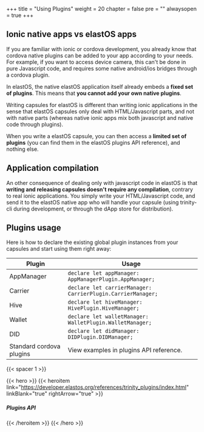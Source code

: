 +++
title = "Using Plugins"
weight = 20
chapter = false
pre = ""
alwaysopen = true
+++

## Ionic native apps vs elastOS apps

If you are familiar with ionic or cordova development, you already know that cordova native plugins can be added to your app according to your needs. For example, if you want to access device camera, this can't be done in pure Javascript code, and requires some native android/ios bridges through a cordova plugin.

In elastOS, the native elastOS application itself already embeds a **fixed set of plugins**. This means that **you cannot add your own native plugins**. 

Writing capsules for elastOS is different than writing ionic applications in the sense that elastOS capsules only deal with HTML/Javascript parts, and not with native parts (whereas native ionic apps mix both javascript and native code through plugins).

When you write a elastOS capsule, you can then access a **limited set of plugins** (you can find them in the elastOS plugins API reference), and nothing else.

## Application compilation

An other consequence of dealing only with javascript code in elastOS is that **writing and releasing capsules doesn't require any compilation**, contrary to real ionic applications. You simply write your HTML/Javascript code, and send it to the elastOS native app who will handle your capsule (using trinity-cli during development, or through the dApp store for distribution).

## Plugins usage

Here is how to declare the existing global plugin instances from your capsules and start using them right away:

| Plugin | Usage |
| ------ | ----- |
| AppManager | ```declare let appManager: AppManagerPlugin.AppManager;``` |
| Carrier | ```declare let carrierManager: CarrierPlugin.CarrierManager;``` |
| Hive | ```declare let hiveManager: HivePlugin.HiveManager;``` |
| Wallet | ```declare let walletManager: WalletPlugin.WalletManager;``` |
| DID | ```declare let didManager: DIDPlugin.DIDManager;``` |
| Standard cordova plugins | View examples in plugins API reference. |

{{< spacer 1 >}}

{{< hero >}}
    {{< heroitem link="https://developer.elastos.org/references/trinity_plugins/index.html" linkBlank="true" rightArrow="true" >}}
        <h5>Plugins API</h5>
    {{< /heroitem >}}
{{< /hero >}}
